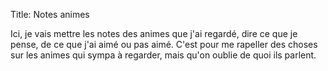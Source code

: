 Title: Notes animes

Ici, je vais mettre les notes des animes que j'ai regardé, dire ce que je pense, de ce que j'ai aimé ou pas aimé. C'est pour me rapeller des choses sur les animes qui sympa à regarder, mais qu'on oublie de quoi ils parlent.
